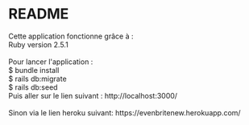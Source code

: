 <h1>README</h1>

<p>Cette application fonctionne grâce à : <br/> 
Ruby version 2.5.1 <br/> 
 <br/> 
Pour lancer l'application :  <br/> 
	$ bundle install <br/> 
	$ rails db:migrate <br/> 
	$ rails db:seed <br/> 
Puis aller sur le lien suivant : http://localhost:3000/ <br/> 
 <br/> 
Sinon via le lien heroku suivant: https://evenbritenew.herokuapp.com/
</p>